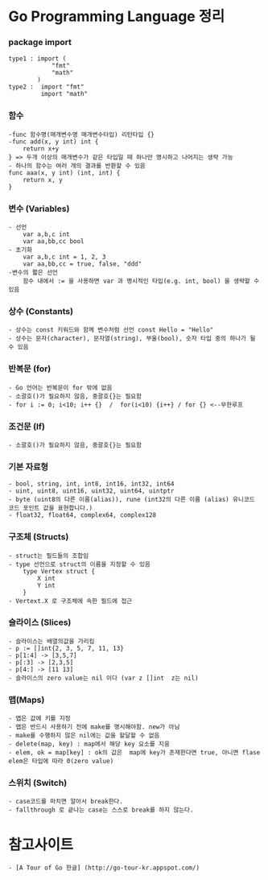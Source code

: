 # Go Programming Language 정리


### package import
	type1 : import (
		    	"fmt"
		    	"math"
			)
	type2 :  import "fmt"
	  		 import "math"


### 함수
	-func 함수명(매개변수명 매개변수타입) 리턴타입 {}
	-func add(x, y int) int {
		return x+y
	} => 두개 이상의 매개변수가 같은 타입일 때 하나만 명시하고 나머지는 생략 가능
	- 하나의 함수는 여러 개의 결과를 반환할 수 있음
	func aaa(x, y int) (int, int) {
		return x, y
	}


### 변수 (Variables)
	- 선언
		var a,b,c int
	  	var aa,bb,cc bool
	- 초기화
		var a,b,c int = 1, 2, 3
		var aa,bb,cc = true, false, "ddd"
	-변수의 짧은 선언
		함수 내에서 := 을 사용하면 var 과 명시적인 타입(e.g. int, bool) 을 생략할 수 있음		


### 상수 (Constants)
	- 상수는 const 키워드와 함께 변수처럼 선언 const Hello = "Hello"
	- 상수는 문자(character), 문자열(string), 부울(bool), 숫자 타입 중의 하나가 될 수 있음


### 반복문 (for)
	- Go 언어는 반복문이 for 밖에 없음
	- 소괄호()가 필요하지 않음, 중괄호{}는 필요함
	- for i := 0; i<10; i++ {}  /  for(i<10) {i++} / for {} <--무한루프


### 조건문 (If)
	- 소괄호()가 필요하지 않음, 중괄호{}는 필요함


### 기본 자료형
	- bool, string, int, int8, int16, int32, int64
	- uint, uint8, uint16, uint32, uint64, uintptr
	- byte (uint8의 다른 이름(alias)), rune (int32의 다른 이름 (alias) 유니코드 코드 포인트 값을 표현합니다.) 
	- float32, float64, complex64, complex128


### 구조체 (Structs)
	- struct는 필드들의 조합임
	- type 선언으로 struct의 이름을 지정할 수 있음
	  	type Vertex struct {
    		X int
    		Y int
		}
	- Vertext.X 로 구조체에 속한 필드에 접근


### 슬라이스 (Slices)
	- 슬라이스는 배열의값을 가리킴
	- p := []int{2, 3, 5, 7, 11, 13}
	- p[1:4] -> [3,5,7] 
	- p[:3] -> [2,3,5]
	- p[4:] -> [11 13]
	- 슬라이스의 zero value는 nil 이다 (var z []int  z는 nil)


### 맵(Maps)
	- 맵은 값에 키를 지정
	- 맵은 반드시 사용하기 전에 make를 명시해야함. new가 아님
	- make를 수행하지 않은 nil에는 값을 할달할 수 없음
	- delete(map, key) : map에서 해당 key 요소를 지움
	- elem, ok = map[key] : ok의 값은  map에 key가 존재한다면 true, 아니면 flase elem은 타입에 따라 0(zero value)


### 스위치 (Switch)
	- case코드를 마치면 알아서 break한다.
	- fallthrough 로 긑나는 case는 스스로 break를 하지 않는다.

# 참고사이트
	- [A Tour of Go 한글] (http://go-tour-kr.appspot.com/)